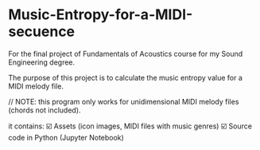 # Music-Entropy-for-a-MIDI-secuence
For the final project of Fundamentals of Acoustics course for my Sound Engineering degree.

The purpose of this project is to calculate the music entropy value for a MIDI melody file.

// NOTE: this program only works for unidimensional MIDI melody files (chords not included).

it contains:
☑️ Assets (icon images, MIDI files with music genres)
☑️ Source code in Python (Jupyter Notebook)
